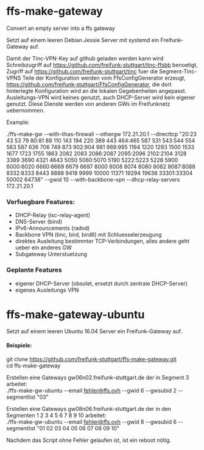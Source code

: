 # ffs-make-gateway

Convert an empty server into a ffs gateway

Setzt auf einem leeren Debian Jessie Server mit systemd ein Freifunk-Gateway auf.

Damit der Tinc-VPN-Key auf github geladen werden kann wird Schreibzugriff auf https://github.com/freifunk-stuttgart/tinc-ffsbb benoetigt, Zugriff auf https://github.com/freifunk-stuttgart/tinc fuer die Segment-Tinc-VPNS
Teile der Konfiguration werden vom FfsConfigGenerator erzeugt, https://github.com/freifunk-stuttgart/FfsConfigGenerator, die dort hinterlegte Konfiguration wird an die lokalen Gegebenheiten angepasst.
Ausleitungs-VPN wird keines genutzt, auch DHCP-Server wird kein eigener genutzt. Diese Dienste werden von anderen GWs im Freifunknetz uebernommen.

Example:

./ffs-make-gw --with-lihas-firewall --othergw 172.21.20.1 --directtcp "20:23 43 53 79 80:81 88 110 143 194 220 389 443 464:465 587 531 543:544 554 563 587 636 706 749 873 902:904 981 989:995 1194 1220 1293 1500 1533 1677 1723 1755 1863 2082 2083 2086:2087 2095:2096 2102:2104 3128 3389 3690 4321 4643 5050 5060:5070 5190 5222:5223 5228 5900 6000:6020 6660:6669 6679 6697 8000 8008 8074 8080 8082 8087:8088 8332:8333 8443 8888 9418 9999 10000 11371 19294 19638 33301:33304 50002 64738" --gwid 10 --with-backbone-vpn --dhcp-relay-servers 172.21.20.1

### Verfuegbare Features:
* DHCP-Relay (isc-relay-agent)
* DNS-Server (bind)
* IPv6-Announcements (radvd)
* Backbone VPN (tinc, bird, bird6) mit Schluesselerzeugung
* direktes Ausleitung bestimmter TCP-Verbindungen, alles andere geht ueber ein anderes GW
* Subgateway Unterstuetzung

### Geplante Features
* eigener DHCP-Server (obsolet, ersetzt durch zentrale DHCP-Server)
* eigenes Ausleitungs VPN


# ffs-make-gateway-ubuntu

Setzt auf einem leeren Ubuntu 16.04 Server ein Freifunk-Gateway auf.

#### Beispiele:  
git clone https://github.com/freifunk-stuttgart/ffs-make-gateway.git  
cd ffs-make-gateway  

Erstellen eine Gateways gw06n02.freifunk-stuttgart.de der in Segment 3 arbeitet:  
./ffs-make-gw-ubuntu --email fehler@ffs.ovh --gwid 6 --gwsubid 2 --segmentlist "03"  

Erstellen eine Gateways gw08n06.freifunk-stuttgart.de der in den Segmenten 1 2 3 4 5 6 7 8 9 10 arbeitet:  
./ffs-make-gw-ubuntu --email fehler@ffs.ovh --gwid 8 --gwsubid 6 --segmentlist "01 02 03 04 05 06 07 08 09 10"  

Nachdem das Script ohne Fehler gelaufen ist, ist ein reboot nötig.


